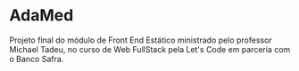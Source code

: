 # AdaMed
Projeto final do módulo de Front End Estático ministrado pelo professor Michael Tadeu, no curso de Web FullStack pela Let's Code em parceria com o Banco Safra.
